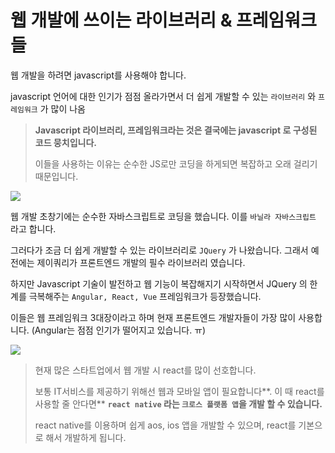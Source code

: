 # 웹 개발에 쓰이는 라이브러리 & 프레임워크들

웹 개발을 하려면 javascript를 사용해야 합니다.

javascript 언어에 대한 인기가 점점 올라가면서 더 쉽게 개발할 수 있는 `라이브러리` 와 `프레임워크` 가 많이 나옴



> **Javascript 라이브러리, 프레임워크라는 것은 결국에는 javascript 로 구성된 코드 뭉치입니다.**
>
> 이들을 사용하는 이유는 순수한 JS로만 코딩을 하게되면 복잡하고 오래 걸리기 때문입니다.

![](https://www.grabbing.me/image/https%3A%2F%2Fs3-us-west-2.amazonaws.com%2Fsecure.notion-static.com%2F578e8f03-4994-47f5-8e3d-0c15a49e4fa2%2FUntitled.png?table=block&id=5ee6f9fb-57b7-437c-897f-90d42a8609c7&width=2240&cache=v2)

웹 개발 초창기에는 순수한 자바스크립트로 코딩을 했습니다. 이를 `바닐라 자바스크립트` 라고 합니다.

그러다가 조금 더 쉽게 개발할 수 있는 라이브러리로 `JQuery` 가 나왔습니다. 그래서 예전에는 제이쿼리가 프론트엔드 개발의 필수 라이브러리 였습니다.

하지만 Javascript 기술이 발전하고 웹 기능이 복잡해지기 시작하면서 JQuery 의 한계를 극복해주는 `Angular, React, Vue` 프레임워크가 등장했습니다.

이들은 웹 프레임워크 3대장이라고 하며 현재 프론트엔드 개발자들이 가장 많이 사용합니다.
(Angular는 점점 인기가 떨어지고 있습니다. ㅠ)



![](https://www.grabbing.me/image/https%3A%2F%2Fs3-us-west-2.amazonaws.com%2Fsecure.notion-static.com%2F114e1a16-8d1c-4154-98f3-379270d65587%2FUntitled.png?table=block&id=83d5c7bb-b885-40bd-80a9-4c5254dfa766&width=600&cache=v2)

> 현재 많은 스타트업에서 웹 개발 시 react를 많이 선호합니다.
>
>
> 보통 IT서비스를 제공하기 위해선 웹과 모바일 앱이 필요합니다**. 이 때 react를 사용할 줄 안다면**
> **`react native` 라는 `크로스 플랫폼 앱`을 개발 할 수 있습니다.**
>
> react native를 이용하며 쉽게 aos, ios 앱을 개발할 수 있으며, react를 기본으로 해서 개발하게 됩니다.




